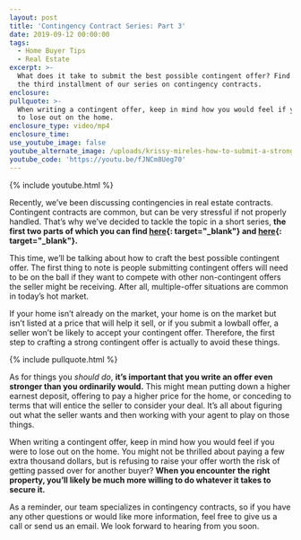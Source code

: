 ```yaml
---
layout: post
title: 'Contingency Contract Series: Part 3'
date: 2019-09-12 00:00:00
tags:
  - Home Buyer Tips
  - Real Estate
excerpt: >-
  What does it take to submit the best possible contingent offer? Find out with
  the third installment of our series on contingency contracts.
enclosure:
pullquote: >-
  When writing a contingent offer, keep in mind how you would feel if you were
  to lose out on the home.
enclosure_type: video/mp4
enclosure_time:
use_youtube_image: false
youtube_alternate_image: /uploads/krissy-mireles-how-to-submit-a-strong-contingent-offer.jpg
youtube_code: 'https://youtu.be/fJNCm8Ueg70'
---
```


{% include youtube.html %}

Recently, we’ve been discussing contingencies in real estate contracts. Contingent contracts are common, but can be very stressful if not properly handled. That’s why we’ve decided to tackle the topic in a short series, **the first two parts of which you can find [here](https://krissymrealestateblog.com/navigating-the-contingency-contract.html){: target="_blank"} and [here](https://krissymrealestateblog.com/navigating-the-market-as-a-contingency-buyer.html){: target="_blank"}.&nbsp;**

This time, we’ll be talking about how to craft the best possible contingent offer. The first thing to note is people submitting contingent offers will need to be on the ball if they want to compete with other non-contingent offers the seller might be receiving. After all, multiple-offer situations are common in today’s hot market.&nbsp;

If your home isn’t already on the market, your home is on the market but isn’t listed at a price that will help it sell, or if you submit a lowball offer, a seller won’t be likely to accept your contingent offer. Therefore, the first step to crafting a strong contingent offer is actually to avoid these things.

{% include pullquote.html %}

As for things you *should do*, **it’s important that you write an offer even stronger than you ordinarily would.** This might mean putting down a higher earnest deposit, offering to pay a higher price for the home, or conceding to terms that will entice the seller to consider your deal. It’s all about figuring out what the seller wants and then working with your agent to play on those things.&nbsp;

When writing a contingent offer, keep in mind how you would feel if you were to lose out on the home. You might not be thrilled about paying a few extra thousand dollars, but is refusing to raise your offer worth the risk of getting passed over for another buyer? **When you encounter the right property, you’ll likely be much more willing to do whatever it takes to secure it.&nbsp;**

As a reminder, our team specializes in contingency contracts, so if you have any other questions or would like more information, feel free to give us a call or send us an email. We look forward to hearing from you soon.<br>&nbsp;